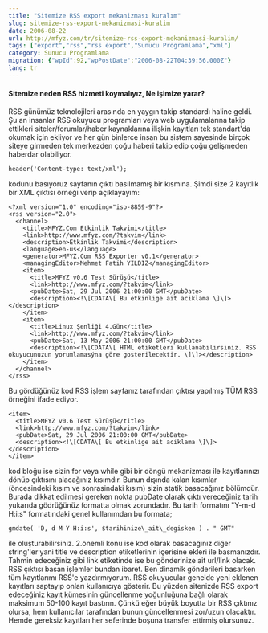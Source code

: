 ```yaml
---
title: "Sitemize RSS export mekanizması kuralım"
slug: sitemize-rss-export-mekanizmasi-kuralim
date: 2006-08-22
url: http://mfyz.com/tr/sitemize-rss-export-mekanizmasi-kuralim/
tags: ["export","rss","rss export","Sunucu Programlama","xml"]
category: Sunucu Programlama
migration: {"wpId":92,"wpPostDate":"2006-08-22T04:39:56.000Z"}
lang: tr
---
```


#### Sitemize neden RSS hizmeti koymalıyız, Ne işimize yarar?

RSS günümüz teknolojileri arasında en yaygın takip standardı haline geldi. Şu an insanlar RSS okuyucu programları veya web uygulamalarına takip ettikleri siteler/forumlar/haber kaynaklarına ilişkin kayıtları tek standart'da okumak için ekliyor ve her gün binlerce insan bu sistem sayesinde birçok siteye girmeden tek merkezden çoğu haberi takip edip çoğu gelişmeden haberdar olabiliyor.
```
header('Content-type: text/xml');

```
kodunu basıyoruz sayfanın çıktı basılmamış bir kısmına. Şimdi size 2 kayıtlık bir XML çıktısı örneği verip açıklayayım:
```
<?xml version="1.0" encoding="iso-8859-9"?>
<rss version="2.0">
  <channel>
    <title>MFYZ.Com Etkinlik Takvimi</title>
    <link>http://www.mfyz.com/?takvim</link>
    <description>Etkinlik Takvimi</description>
    <language>en-us</language>
    <generator>MFYZ.Com RSS Exporter v0.1</generator>
    <managingEditor>Mehmet Fatih YILDIZ</managingEditor>
    <item>
      <title>MFYZ v0.6 Test Sürüşü</title>
      <link>http://www.mfyz.com/?takvim</link>
      <pubDate>Sat, 29 Jul 2006 21:00:00 GMT</pubDate>
      <description><!\[CDATA\[ Bu etkinlige ait aciklama \]\]></description>
    </item>
    <item>
      <title>Linux Şenliği 4.Gün</title>
      <link>http://www.mfyz.com/?takvim</link>
      <pubDate>Sat, 13 May 2006 21:00:00 GMT</pubDate>
      <description><!\[CDATA\[ HTML etiketleri kullanabilirsiniz. RSS okuyucunuzun yorumlamasýna göre gosterilecektir. \]\]></description>
    </item>
  </channel>
</rss>

```
Bu gördüğünüz kod RSS işlem sayfanız tarafından çıktısı yapılmış TÜM RSS örneğini ifade ediyor.
```
<item>
  <title>MFYZ v0.6 Test Sürüşü</title>
  <link>http://www.mfyz.com/?takvim</link>
  <pubDate>Sat, 29 Jul 2006 21:00:00 GMT</pubDate>
  <description><!\[CDATA\[ Bu etkinlige ait aciklama \]\]></description>
</item>

```
kod bloğu ise sizin for veya while gibi bir döngü mekanizması ile kayıtlarınızı dönüp çıktısını alacağınız kısımdır. Bunun dışında kalan kısımlar (öncesindeki kısım ve sonrasindaki kısım) sizin statik basacağınız bölümdür. Burada dikkat edilmesi gereken nokta pubDate olarak çıktı vereceğiniz tarih yukarıda gödrüğünüz formatta olmak zorundadır. Bu tarih formatını "Y-m-d H:i:s" formatındaki genel kullanımdan bu formata;
```
gmdate( 'D, d M Y H:i:s', $tarihinize\_ait\_degisken ) . " GMT"

```
ile oluşturabilirsiniz. 2.önemli konu ise kod olarak basacağınız diğer string'ler yani title ve description etiketlerinin içerisine ekleri ile basmanızdır. Tahmin edeceğiniz gibi link etiketinde ise bu gönderinize ait url/link olacak. RSS çıktısı basan işlemler bundan ibaret. Ben dinamik gönderileri basarken tüm kayıtlarımı RSS'e yazdırmıyorum. RSS okuyucular genelde yeni eklenen kayıtları saptayıp onları kullanıcıya gösterir. Bu yüzden sitenizde RSS export edeceğiniz kayıt kümesinin güncellenme yoğunluğuna bağlı olarak maksimum 50-100 kayıt bastırın. Çünkü eğer büyük boyutta bir RSS çıktınız olursa, hem kullanıcılar tarafından bunun güncellenmesi zor/uzun olacaktır. Hemde gereksiz kayıtları her seferinde boşuna transfer ettirmiş olursunuz.